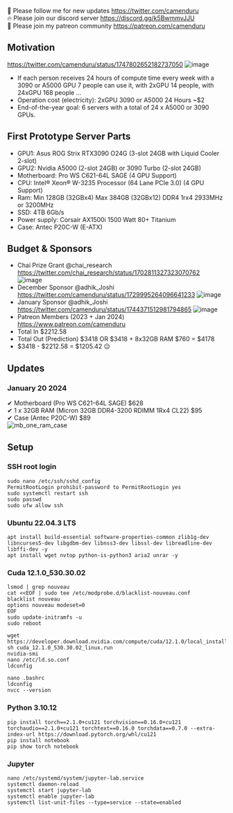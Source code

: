 🐣 Please follow me for new updates https://twitter.com/camenduru <br />
🔥 Please join our discord server https://discord.gg/k5BwmmvJJU <br />
🥳 Please join my patreon community https://patreon.com/camenduru <br />

## Motivation

https://twitter.com/camenduru/status/1747802652182737050
![image](https://github.com/camenduru/community-gpu-cluster/assets/54370274/99285477-fb17-44e6-ba5f-fce56902dde0)

- If each person receives 24 hours of compute time every week with a 3090 or A5000 GPU 7 people can use it, with 2xGPU 14 people, with 24xGPU 168 people ...
- Operation cost (electricity): 2xGPU 3090 or A5000 24 Hours ~$2
- End-of-the-year goal: 6 servers with a total of 24 x A5000 or 3090 GPUs.


## First Prototype Server Parts

- GPU1: Asus ROG Strix RTX3090 O24G (3-slot 24GB with Liquid Cooler 2-slot)
- GPU2: Nvidia A5000 (2-slot 24GB) or 3090 Turbo (2-slot 24GB)
- Motherboard: Pro WS C621-64L SAGE (4 GPU Support)
- CPU: Intel® Xeon® W-3235 Processor (64 Lane PCIe 3.0) (4 GPU Support)
- Ram: Min 128GB (32GBx4) Max 384GB (32GBx12) DDR4 1rx4 2933MHz or 3200MHz
- SSD: 4TB 6Gb/s
- Power supply: Corsair AX1500i 1500 Watt 80+ Titanium
- Case: Antec P20C-W (E-ATX)

## Budget & Sponsors

- Chai Prize Grant @chai_research https://twitter.com/chai_research/status/1702811327323070762
![image](https://github.com/camenduru/community-gpu-cluster/assets/54370274/ecef1797-2d8a-42f1-b8f5-d336a9dc3df3)
- December Sponsor @adhik_Joshi https://twitter.com/camenduru/status/1729995264096641233
![image](https://github.com/camenduru/community-gpu-cluster/assets/54370274/6e41805b-01ff-40bb-9dfe-38dd2ac7e572)
- January Sponsor @adhik_Joshi https://twitter.com/camenduru/status/1744371512981794865
![image](https://github.com/camenduru/community-gpu-cluster/assets/54370274/4c1aa14c-e8ad-461d-a458-d37f78ad4d2e)
- Patreon Members (2023 + Jan 2024) https://www.patreon.com/camenduru
- Total In $2212.58
- Total Out (Prediction) $3418 OR $3418 + 8x32GB RAM $760 = $4178
- $3418 - $2212.58 = $1205.42 😐

## Updates

### January 20 2024
✔ Motherboard (Pro WS C621-64L SAGE) $628 <br />
✔ 1 x 32GB RAM (Micron 32GB DDR4-3200 RDIMM 1Rx4 CL22) $95 <br />
✔ Case (Antec P20C-W) $89 <br />
![mb_one_ram_case](https://github.com/camenduru/Community-GPU-Cluster/assets/54370274/805fdf46-4fee-46d3-a41b-b827d959e860)


## Setup

### SSH root login
```shell
sudo nano /etc/ssh/sshd_config
PermitRootLogin prohibit-password to PermitRootLogin yes
sudo systemctl restart ssh
sudo passwd
sudo ufw allow ssh
```

### Ubuntu 22.04.3 LTS
```shell
apt install build-essential software-properties-common zlib1g-dev libncurses5-dev libgdbm-dev libnss3-dev libssl-dev libreadline-dev libffi-dev -y
apt install wget nvtop python-is-python3 aria2 unrar -y
```

### Cuda 12.1.0_530.30.02
```shell
lsmod | grep nouveau
cat <<EOF | sudo tee /etc/modprobe.d/blacklist-nouveau.conf
blacklist nouveau
options nouveau modeset=0
EOF
sudo update-initramfs -u
sudo reboot

wget https://developer.download.nvidia.com/compute/cuda/12.1.0/local_installers/cuda_12.1.0_530.30.02_linux.run
sh cuda_12.1.0_530.30.02_linux.run
nvidia-smi
nano /etc/ld.so.conf
ldconfig

nano .bashrc
ldconfig
nvcc --version
```

### Python 3.10.12
```shell
pip install torch==2.1.0+cu121 torchvision==0.16.0+cu121 torchaudio==2.1.0+cu121 torchtext==0.16.0 torchdata==0.7.0 --extra-index-url https://download.pytorch.org/whl/cu121
pip install notebook
pip show torch notebook
```

### Jupyter
```shell
nano /etc/systemd/system/jupyter-lab.service
systemctl daemon-reload
systemctl start jupyter-lab
systemctl enable jupyter-lab
systemctl list-unit-files --type=service --state=enabled
```
